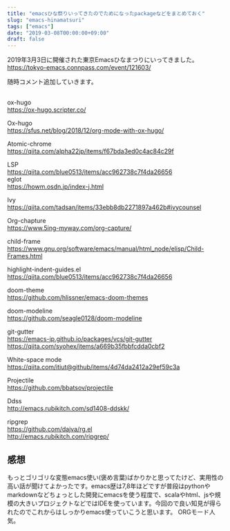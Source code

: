 ```yaml
---
title: "emacsひな祭りいってきたのでためになったpackageなどをまとめておく"
slug: "emacs-hinamatsuri"
tags: ["emacs"]
date: "2019-03-08T00:00:00+09:00"
draft: false
---
```


2019年3月3日に開催された東京Emacsひなまつりにいってきました。   
https://tokyo-emacs.connpass.com/event/121603/  

随時コメント追加していきます。

## 
ox-hugo  
https://ox-hugo.scripter.co/  

Ox-hugo  
https://sfus.net/blog/2018/12/org-mode-with-ox-hugo/  

Atomic-chrome  
https://qiita.com/alpha22jp/items/f67bda3ed0c4ac84c29f  

LSP  
https://qiita.com/blue0513/items/acc962738c7f4da26656  
eglot  
https://howm.osdn.jp/index-j.html  

Ivy  
https://qiita.com/tadsan/items/33ebb8db2271897a462b#ivycounsel  

Org-chapture  
https://www.5ing-myway.com/org-capture/  

child-frame  
https://www.gnu.org/software/emacs/manual/html_node/elisp/Child-Frames.html  

highlight-indent-guides.el  
https://qiita.com/blue0513/items/acc962738c7f4da26656   

doom-theme  
https://github.com/hlissner/emacs-doom-themes  

doom-modeline  
https://github.com/seagle0128/doom-modeline  

git-gutter  
https://emacs-jp.github.io/packages/vcs/git-gutter  
https://qiita.com/syohex/items/a669b35fbbfcdda0cbf2  

White-space mode  
https://qiita.com/itiut@github/items/4d74da2412a29ef59c3a  

Projectile  
https://github.com/bbatsov/projectile  

Ddss  
http://emacs.rubikitch.com/sd1408-ddskk/  

ripgrep  
https://github.com/dajva/rg.el  
http://emacs.rubikitch.com/ripgrep/  

## 感想
もっとゴリゴリな変態emacs使い(褒め言葉)ばかりかと思ってたけど、実用性の高い話が聞けてよかったです。emacs歴は7,8年ほどですが普段はpythonやmarkdownなどちょっとした開発にemacsを使う程度で、scalaやhtml、jsや規模の大きいプロジェクトなどではIDEを使っています。今回ので良い知見が得られたのでこれからはしっかりemacs使っていこうと思います。
ORGモード人気。  


